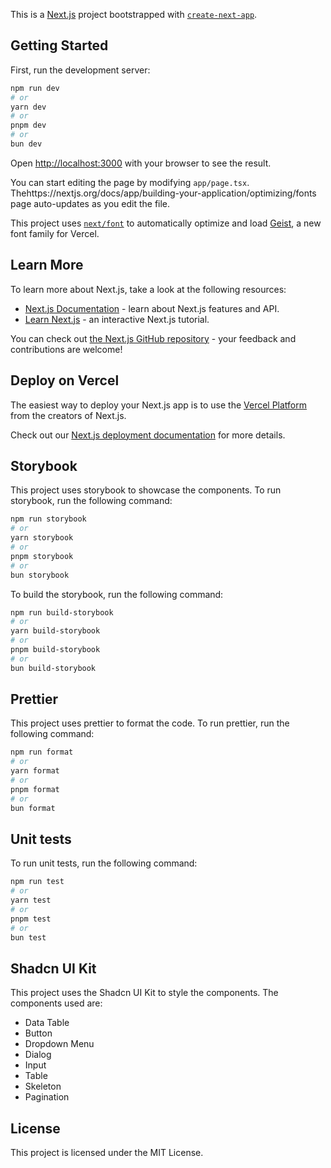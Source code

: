This is a [Next.js](https://nextjs.org) project bootstrapped with [`create-next-app`](https://nextjs.org/docs/app/api-reference/cli/create-next-app).

## Getting Started

First, run the development server:

```bash
npm run dev
# or
yarn dev
# or
pnpm dev
# or
bun dev
```

Open [http://localhost:3000](http://localhost:3000) with your browser to see the result.

You can start editing the page by modifying `app/page.tsx`. Thehttps://nextjs.org/docs/app/building-your-application/optimizing/fonts page auto-updates as you edit the file.

This project uses [`next/font`](https://nextjs.org/docs/app/building-your-application/optimizing/fonts) to automatically optimize and load [Geist](https://vercel.com/font), a new font family for Vercel.

## Learn More

To learn more about Next.js, take a look at the following resources:

- [Next.js Documentation](https://nextjs.org/docs) - learn about Next.js features and API.
- [Learn Next.js](https://nextjs.org/learn) - an interactive Next.js tutorial.

You can check out [the Next.js GitHub repository](https://github.com/vercel/next.js) - your feedback and contributions are welcome!

## Deploy on Vercel

The easiest way to deploy your Next.js app is to use the [Vercel Platform](https://vercel.com/new?utm_medium=default-template&filter=next.js&utm_source=create-next-app&utm_campaign=create-next-app-readme) from the creators of Next.js.

Check out our [Next.js deployment documentation](https://nextjs.org/docs/app/building-your-application/deploying) for more details.

## Storybook

This project uses storybook to showcase the components.
To run storybook, run the following command:

```bash
npm run storybook
# or
yarn storybook
# or
pnpm storybook
# or
bun storybook
```

To build the storybook, run the following command:

```bash
npm run build-storybook
# or
yarn build-storybook
# or
pnpm build-storybook
# or
bun build-storybook
```

## Prettier

This project uses prettier to format the code.
To run prettier, run the following command:

```bash
npm run format
# or
yarn format
# or
pnpm format
# or
bun format
```

## Unit tests

To run unit tests, run the following command:

```bash
npm run test
# or
yarn test
# or
pnpm test
# or
bun test
```

## Shadcn UI Kit

This project uses the Shadcn UI Kit to style the components.
The components used are:

- Data Table
- Button
- Dropdown Menu
- Dialog
- Input
- Table
- Skeleton
- Pagination

## License

This project is licensed under the MIT License.
